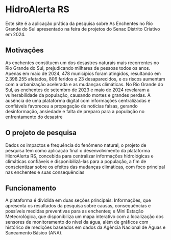 # HidroAlerta RS
<p>Este site é a aplicação prática da pesquisa sobre As Enchentes no Rio Grande do Sul apresentado na feira de projetos do Senac Distrito Criativo em 2024.</p>

## Motivações
<p>As enchentes constituem um dos desastres naturais mais recorrentes no Rio Grande do Sul, prejudicando milhares de pessoas todos os anos. Apenas em maio de 2024, 478 municípios foram atingidos, resultando em 2.398.255 afetados, 806 feridos e 23 desaparecidos, e os riscos aumentam com a urbanização acelerada e as mudanças climáticas. No Rio Grande do Sul, as enchentes de setembro de 2023 e maio de 2024 revelaram a vulnerabilidade da população, causando mortes e grandes perdas. A ausência de uma plataforma digital com informações centralizadas e confiáveis favoreceu a propagação de notícias falsas, gerando desinformação, ansiedade e falta de preparo para a população no enfrentamento do desastre</p>

## O projeto de pesquisa
<p>Dados os impactos e frequência do fenômeno natural, o projeto de pesquisa tem como aplicação final o desenvolvimento da plataforma HidroAlerta RS, concebida para centralizar informações hidrológicas e climáticas confiáveis e disponibilizá-las para a população, a fim de conscientizar sobre os efeitos das mudanças climáticas, com foco principal nas enchentes e suas consequências</p>

## Funcionamento
<p>A plataforma é dividida em duas seções principais: Informações, que apresenta os resultados da pesquisa sobre causas, consequências e possíveis medidas preventivas para as enchentes; e Mini Estação Meteorológica, que disponibiliza um mapa interativo com a localização dos sensores de monitoramento do nível da água, além de gráficos com histórico de medições baseados em dados da Agência Nacional de Águas e Saneamento Básico (ANA).</p>

